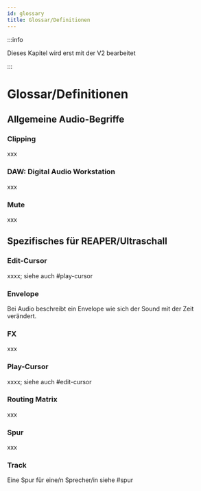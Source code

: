 ```yaml
---
id: glossary
title: Glossar/Definitionen
---
```


:::info

Dieses Kapitel wird erst mit der V2 bearbeitet

:::

# Glossar/Definitionen

## Allgemeine Audio-Begriffe

### Clipping

xxx

### DAW: Digital Audio Workstation

xxx

### Mute

xxx

## Spezifisches für REAPER/Ultraschall

### Edit-Cursor

xxxx; siehe auch #play-cursor

### Envelope

Bei Audio beschreibt ein Envelope wie sich der Sound mit der Zeit verändert.

### FX

xxx

### Play-Cursor

xxxx; siehe auch #edit-cursor

### Routing Matrix

xxx

### Spur

xxx

### Track

Eine Spur für eine/n Sprecher/in siehe #spur 
